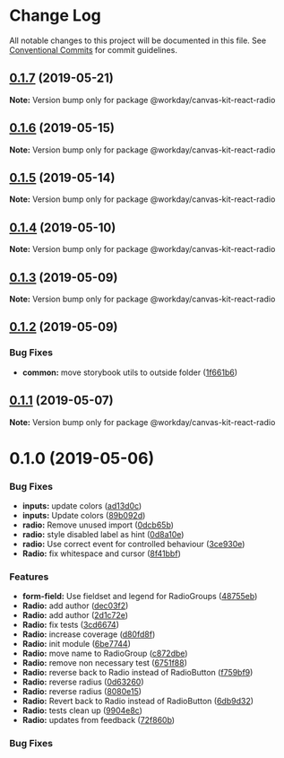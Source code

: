 # Change Log

All notable changes to this project will be documented in this file.
See [Conventional Commits](https://conventionalcommits.org) for commit guidelines.

## [0.1.7](https://ghe.megaleo.com/design/canvas-kit-react/tree/master/modules/canvas-kit-react-radio/compare/@workday/canvas-kit-react-radio@0.1.6...@workday/canvas-kit-react-radio@0.1.7) (2019-05-21)

**Note:** Version bump only for package @workday/canvas-kit-react-radio





## [0.1.6](https://ghe.megaleo.com/design/canvas-kit-react/tree/master/modules/canvas-kit-react-radio/compare/@workday/canvas-kit-react-radio@0.1.5...@workday/canvas-kit-react-radio@0.1.6) (2019-05-15)

**Note:** Version bump only for package @workday/canvas-kit-react-radio





## [0.1.5](https://ghe.megaleo.com/design/canvas-kit-react/tree/master/modules/canvas-kit-react-radio/compare/@workday/canvas-kit-react-radio@0.1.4...@workday/canvas-kit-react-radio@0.1.5) (2019-05-14)

**Note:** Version bump only for package @workday/canvas-kit-react-radio





## [0.1.4](https://ghe.megaleo.com/design/canvas-kit-react/tree/master/modules/canvas-kit-react-radio/compare/@workday/canvas-kit-react-radio@0.1.3...@workday/canvas-kit-react-radio@0.1.4) (2019-05-10)

**Note:** Version bump only for package @workday/canvas-kit-react-radio





## [0.1.3](https://ghe.megaleo.com/design/canvas-kit-react/tree/master/modules/canvas-kit-react-radio/compare/@workday/canvas-kit-react-radio@0.1.2...@workday/canvas-kit-react-radio@0.1.3) (2019-05-09)

**Note:** Version bump only for package @workday/canvas-kit-react-radio





## [0.1.2](https://ghe.megaleo.com/design/canvas-kit-react/tree/master/modules/canvas-kit-react-radio/compare/@workday/canvas-kit-react-radio@0.1.1...@workday/canvas-kit-react-radio@0.1.2) (2019-05-09)


### Bug Fixes

* **common:** move storybook utils to outside folder ([1f661b6](https://ghe.megaleo.com/design/canvas-kit-react/tree/master/modules/canvas-kit-react-radio/commits/1f661b6))





## [0.1.1](https://ghe.megaleo.com/design/canvas-kit-react/tree/master/modules/canvas-kit-react-radio/compare/@workday/canvas-kit-react-radio@0.1.0...@workday/canvas-kit-react-radio@0.1.1) (2019-05-07)

**Note:** Version bump only for package @workday/canvas-kit-react-radio





# 0.1.0 (2019-05-06)


### Bug Fixes

* **inputs:** update colors ([ad13d0c](https://ghe.megaleo.com/design/canvas-kit-react/tree/master/modules/canvas-kit-react-radio/commits/ad13d0c))
* **inputs:** Update colors ([89b092d](https://ghe.megaleo.com/design/canvas-kit-react/tree/master/modules/canvas-kit-react-radio/commits/89b092d))
* **radio:** Remove unused import ([0dcb65b](https://ghe.megaleo.com/design/canvas-kit-react/tree/master/modules/canvas-kit-react-radio/commits/0dcb65b))
* **radio:** style disabled label as hint ([0d8a10e](https://ghe.megaleo.com/design/canvas-kit-react/tree/master/modules/canvas-kit-react-radio/commits/0d8a10e))
* **radio:** Use correct event for controlled behaviour ([3ce930e](https://ghe.megaleo.com/design/canvas-kit-react/tree/master/modules/canvas-kit-react-radio/commits/3ce930e))
* **Radio:** fix whitespace and cursor ([8f41bbf](https://ghe.megaleo.com/design/canvas-kit-react/tree/master/modules/canvas-kit-react-radio/commits/8f41bbf))


### Features

* **form-field:** Use fieldset and legend for RadioGroups ([48755eb](https://ghe.megaleo.com/design/canvas-kit-react/tree/master/modules/canvas-kit-react-radio/commits/48755eb))
* **Radio:** add author ([dec03f2](https://ghe.megaleo.com/design/canvas-kit-react/tree/master/modules/canvas-kit-react-radio/commits/dec03f2))
* **Radio:** add author ([2d1c72e](https://ghe.megaleo.com/design/canvas-kit-react/tree/master/modules/canvas-kit-react-radio/commits/2d1c72e))
* **Radio:** fix tests ([3cd6674](https://ghe.megaleo.com/design/canvas-kit-react/tree/master/modules/canvas-kit-react-radio/commits/3cd6674))
* **Radio:** increase coverage ([d80fd8f](https://ghe.megaleo.com/design/canvas-kit-react/tree/master/modules/canvas-kit-react-radio/commits/d80fd8f))
* **Radio:** init module ([6be7744](https://ghe.megaleo.com/design/canvas-kit-react/tree/master/modules/canvas-kit-react-radio/commits/6be7744))
* **Radio:** move name to RadioGroup ([c872dbe](https://ghe.megaleo.com/design/canvas-kit-react/tree/master/modules/canvas-kit-react-radio/commits/c872dbe))
* **Radio:** remove non necessary test ([6751f88](https://ghe.megaleo.com/design/canvas-kit-react/tree/master/modules/canvas-kit-react-radio/commits/6751f88))
* **Radio:** reverse back to Radio instead of RadioButton ([f759bf9](https://ghe.megaleo.com/design/canvas-kit-react/tree/master/modules/canvas-kit-react-radio/commits/f759bf9))
* **Radio:** reverse radius ([0d63260](https://ghe.megaleo.com/design/canvas-kit-react/tree/master/modules/canvas-kit-react-radio/commits/0d63260))
* **Radio:** reverse radius ([8080e15](https://ghe.megaleo.com/design/canvas-kit-react/tree/master/modules/canvas-kit-react-radio/commits/8080e15))
* **Radio:** Revert back to Radio instead of RadioButton ([6db9d32](https://ghe.megaleo.com/design/canvas-kit-react/tree/master/modules/canvas-kit-react-radio/commits/6db9d32))
* **Radio:** tests clean up ([9904e8c](https://ghe.megaleo.com/design/canvas-kit-react/tree/master/modules/canvas-kit-react-radio/commits/9904e8c))
* **Radio:** updates from feedback ([72f860b](https://ghe.megaleo.com/design/canvas-kit-react/tree/master/modules/canvas-kit-react-radio/commits/72f860b))





### Bug Fixes
